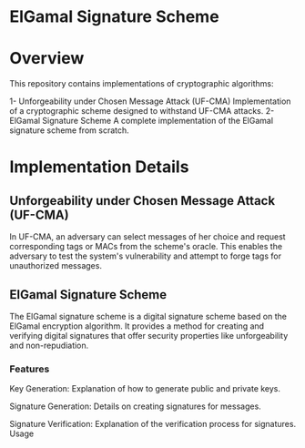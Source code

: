 # ElGamal Signature Scheme
# Overview
This repository contains implementations of cryptographic algorithms:

1- Unforgeability under Chosen Message Attack (UF-CMA)
Implementation of a cryptographic scheme designed to withstand UF-CMA attacks.
2- ElGamal Signature Scheme
A complete implementation of the ElGamal signature scheme from scratch.

# Implementation Details
## Unforgeability under Chosen Message Attack (UF-CMA)
In UF-CMA, an adversary can select messages of her choice and request corresponding tags or MACs from the scheme's oracle. This enables the adversary to test the system's vulnerability and attempt to forge tags for unauthorized messages. 

## ElGamal Signature Scheme
The ElGamal signature scheme is a digital signature scheme based on the ElGamal encryption algorithm. It provides a method for creating and verifying digital signatures that offer security properties like unforgeability and non-repudiation.

### Features
Key Generation: Explanation of how to generate public and private keys.

Signature Generation: Details on creating signatures for messages.

Signature Verification: Explanation of the verification process for signatures.
Usage
